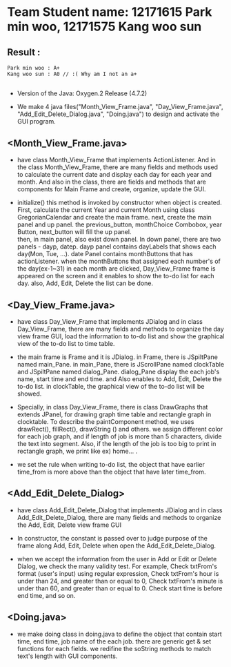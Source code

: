 # Team Student name: 12171615 Park min woo, 12171575 Kang woo sun
## Result : 
	Park min woo : A+
	Kang woo sun : A0 // :( Why am I not an a+ 

## <Summary>
- Version of the Java: Oxygen.2 Release (4.7.2)

- We make 4 java files("Month_View_Frame.java", "Day_View_Frame.java", "Add_Edit_Delete_Dialog.java", "Doing.java") to design and activate the GUI program. 


## <Month_View_Frame.java>
- have class Month_View_Frame that implements ActionListener. And in the class Month_View_Frame, there are many      fields and methods used to calculate the current date and display each day for each year and month. And also in the    class, there are fields and methods that are components for Main Frame and create, organize, update the GUI.

- initialize() 
  this method is invoked by constructor when object is created. First, calculate the current Year and current Month         using class GregorianCalendar and create the main frame. next, create the main panel and up panel. the          previous_button, monthChoice Combobox, year Button, next_button will fill the up panel.   
  then, in main panel, also exist down panel. In down panel, there are two panels - dayp, datep. dayp panel contains
  dayLabels that shows each day(Mon, Tue, ...). 
  date Panel contains monthButtons that has actionListener. when the monthButtons that assigned each number's of      the day(ex-1~31) in each month are clicked, Day_View_Frame frame is appeared on the screen and it enables to           show the to-do list for each day. also, Add, Edit, Delete the list can be done. 
 

## <Day_View_Frame.java>
- have class Day_View_Frame that implements JDialog and in class Day_View_Frame, there are many fields and methods   to organize the day view frame GUI, load the information to to-do list and show the graphical view of the to-do list     to time table.

- the main frame is Frame and it is JDialog. in Frame, there is JSpiltPane named main_Pane. in main_Pane, there is          JScrollPane named clockTable and JSpiltPane named dialog_Pane. dialog_Pane display the each job's name, start 
  time and end time. and Also enables to Add, Edit, Delete the to-do list. in clockTable, the graphical view of the 
  to-do list will be showed.

- Specially, in class Day_View_Frame, there is class DrawGraphs that extends JPanel, for drawing graph time table and      rectangle graph in clocktable. To describe the paintComponent method, we uses drawRect(), fillRect(), drawString
  () and others. we assign different color for each job graph, and if length of job is more than 5 characters, divide the      text into segment. Also, if the length of the job is too big to print in rectangle graph, we print like ex) home... . 

- we set the rule when writing to-do list, the object that have earlier time_from is more above than the object that         have later time_from.


## <Add_Edit_Delete_Dialog>
- have class Add_Edit_Delete_Dialog that implements JDialog and in class Add_Edit_Delete_Dialog, there are many fields    and methods to organize the Add, Edit, Delete view frame GUI

- In constructor, the constant is passed over to judge purpose of the frame along Add, Edit, Delete when open the         Add_Edit_Delete_Dialog.

- when we accept the information from the user in Add or Edit or Delete Dialog, we check the many validity test. 
  For example, Check txtFrom's format (user's input) using regular expression, Check txtFrom's hour is under than 24,      and greater than or equal to 0, Check txtFrom's minute is under than 60, and greater than or equal to 0. Check start    time is before end time, and so on. 


## <Doing.java>
- we make doing class in doing.java to define the object that contain start time, end time, job name of the each job.
  there are generic get & set functions for each fields. we redifine the soString methods to match text's length with       GUI components.


